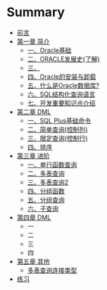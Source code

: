 # Summary

* [前言](README.md)
* [第一章 简介](di-yi-zhang.md)
  * [一、Oracle基础](di-yi-zhang/oracleji-chu.md)
  * [二、ORACLE发展史\(了解\)](di-yi-zhang/er-3001-oracle-fa-zhan-53f228-le-89e329.md)
  * [三、](di-yi-zhang/san.md)
  * [四、Oracle的安装与卸载](di-yi-zhang/si.md)
  * [五、什么是Oracle数据库?](di-yi-zhang/wu.md)
  * [六、SQL结构化查询语言](di-yi-zhang/liu.md)
  * [七、开发重要知识点介绍](di-yi-zhang/qi.md)
* [第二章 DML](di-er-zhang.md)
  * [一、SQL Plus基础命令](di-er-zhang/yi.md)
  * [二、简单查询\(控制列\)](di-er-zhang/er.md)
  * [三、限定查询\(控制行\)](di-er-zhang/san.md)
  * [四、排序](di-er-zhang/si.md)
* [第三章 进阶](di-san-zhang.md)
  * [一、单行函数查询](di-san-zhang/yi.md)
  * [二、多表查询](di-san-zhang/er.md)
  * [三、多表查询2](di-san-zhang/san.md)
  * [四、分组函数](di-san-zhang/si.md)
  * [五、分组查询](di-san-zhang/wu.md)
  * [六、子查询](di-san-zhang/liu.md)
* [第四章 DML](di-si-zhang-dml.md)
  * 一
  * 二
  * 三
  * 四
* [第五章 其他](di-wu-zhang-qi-ta.md)
  * [多表查询连接类型](di-wu-zhang-qi-ta/lian-jie-lei-xing.md)
* [练习](lian-xi.md)

